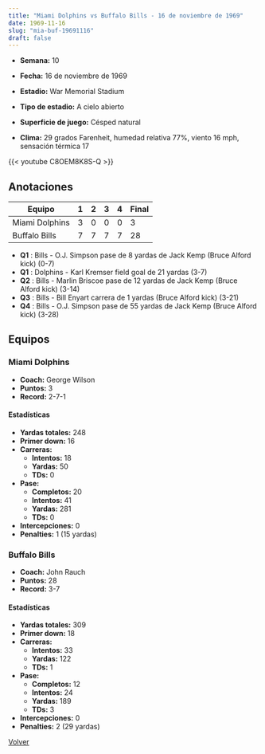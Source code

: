```yaml
---
title: "Miami Dolphins vs Buffalo Bills - 16 de noviembre de 1969"
date: 1969-11-16
slug: "mia-buf-19691116"
draft: false
---
```


* **Semana:** 10
* **Fecha:** 16 de noviembre de 1969

* **Estadio:** War Memorial Stadium
* **Tipo de estadio:** A cielo abierto
* **Superficie de juego:** Césped natural
* **Clima:** 29 grados Farenheit, humedad relativa 77%, viento 16 mph, sensación térmica 17


{{< youtube C8OEM8K8S-Q >}}


## Anotaciones
| Equipo | 1 | 2 | 3 | 4 | Final |
|--------|---|---|---|---|-------|
| Miami Dolphins  | 3 | 0 | 0 | 0  | 3 |
| Buffalo Bills  | 7 | 7 | 7 | 7  | 28 |
* **Q1** : Bills - O.J. Simpson pase de 8 yardas de Jack Kemp (Bruce Alford kick) (0-7)
* **Q1** : Dolphins - Karl Kremser field goal de 21 yardas (3-7)
* **Q2** : Bills - Marlin Briscoe pase de 12 yardas de Jack Kemp (Bruce Alford kick) (3-14)
* **Q3** : Bills - Bill Enyart carrera de 1 yardas (Bruce Alford kick) (3-21)
* **Q4** : Bills - O.J. Simpson pase de 55 yardas de Jack Kemp (Bruce Alford kick) (3-28)


## Equipos


### Miami Dolphins
* **Coach:** George Wilson
* **Puntos:** 3
* **Record:** 2-7-1
#### Estadísticas
* **Yardas totales:** 248
* **Primer down:** 16
* **Carreras:**
  * **Intentos:** 18
  * **Yardas:** 50
  * **TDs:** 0
* **Pase:**
  * **Completos:** 20
  * **Intentos:** 41
  * **Yardas:** 281
  * **TDs:** 0
* **Intercepciones:** 0
* **Penalties:** 1 (15 yardas)

### Buffalo Bills
* **Coach:** John Rauch
* **Puntos:** 28
* **Record:** 3-7
#### Estadísticas
* **Yardas totales:** 309
* **Primer down:** 18
* **Carreras:**
  * **Intentos:** 33
  * **Yardas:** 122
  * **TDs:** 1
* **Pase:**
  * **Completos:** 12
  * **Intentos:** 24
  * **Yardas:** 189
  * **TDs:** 3
* **Intercepciones:** 0
* **Penalties:** 2 (29 yardas)


[Volver](/historia/1969)
